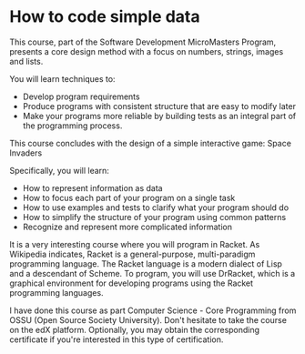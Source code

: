 # How to code simple data

This course, part of the Software Development MicroMasters Program, presents a core design method with a focus on numbers, strings, images and lists.

You will learn techniques to:
- Develop program requirements
- Produce programs with consistent structure that are easy to modify later
- Make your programs more reliable by building tests as an integral part of the programming process.

This course concludes with the design of a simple interactive game: Space Invaders

Specifically, you will learn:
- How to represent information as data
- How to focus each part of your program on a single task
- How to use examples and tests to clarify what your program should do
- How to simplify the structure of your program using common patterns
- Recognize and represent more complicated information

It is a very interesting course where you will program in Racket. As Wikipedia indicates, Racket is a general-purpose, multi-paradigm programming language. The Racket language is a modern dialect of Lisp and a descendant of Scheme. To program, you will use DrRacket, which is a graphical environment for developing programs using the Racket programming languages.

I have done this course as part Computer Science - Core Programming from OSSU (Open Source Society University). Don't hesitate to take the course on the edX platform. Optionally, you may obtain the corresponding certificate if you're interested in this type of certification. 
